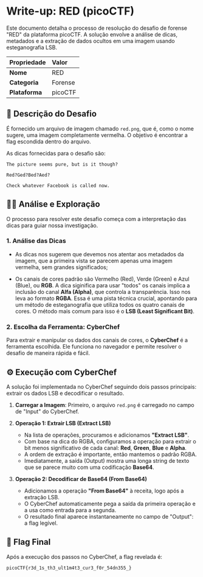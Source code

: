 # Write-up: RED (picoCTF)

Este documento detalha o processo de resolução do desafio de forense "RED" da plataforma picoCTF. A solução envolve a análise de dicas, metadados e a extração de dados ocultos em uma imagem usando esteganografia LSB.

| Propriedade | Valor |
| :--- | :--- |
| **Nome** | RED |
| **Categoria** | Forense |
| **Plataforma** | picoCTF |

## 📝 Descrição do Desafio

É fornecido um arquivo de imagem chamado `red.png`, que é, como o nome sugere, uma imagem completamente vermelha. O objetivo é encontrar a flag escondida dentro do arquivo.

As dicas fornecidas para o desafio são:

`The picture seems pure, but is it though?`

`Red?Ged?Bed?Aed?`

`Check whatever Facebook is called now.`

## 🕵️‍♂️ Análise e Exploração

O processo para resolver este desafio começa com a interpretação das dicas para guiar nossa investigação.

### 1. Análise das Dicas

* As dicas nos sugerem que devemos nos atentar aos metadados da imagem, que a primeira vista se parecem apenas uma imagem vermelha, sem grandes significados;

* Os canais de cores padrão são Vermelho (Red), Verde (Green) e Azul (Blue), ou **RGB**. A dica siginifica para usar "todos" os canais implica a inclusão do canal **Alfa (Alpha)**, que controla a transparência. Isso nos leva ao formato **RGBA**. Essa é uma pista técnica crucial, apontando para um método de esteganografia que utiliza todos os quatro canais de cores. O método mais comum para isso é o **LSB (Least Significant Bit)**.

### 2. Escolha da Ferramenta: CyberChef

Para extrair e manipular os dados dos canais de cores, o **CyberChef** é a ferramenta escolhida. Ele funciona no navegador e permite resolver o desafio de maneira rápida e fácil.

## ⚙️ Execução com CyberChef

A solução foi implementada no CyberChef seguindo dois passos principais: extrair os dados LSB e decodificar o resultado.

1.  **Carregar a Imagem**: Primeiro, o arquivo `red.png` é carregado no campo de "Input" do CyberChef.

2.  **Operação 1: Extrair LSB (Extract LSB)**
    * Na lista de operações, procuramos e adicionamos **"Extract LSB"**.
    * Com base na dica do RGBA, configuramos a operação para extrair o bit menos significativo de cada canal: **Red**, **Green**, **Blue** e **Alpha**.
    * A ordem de extração é importante, então mantemos o padrão RGBA.
    * Imediatamente, a saída (Output) mostra uma longa string de texto que se parece muito com uma codificação **Base64**.

3.  **Operação 2: Decodificar de Base64 (From Base64)**
    * Adicionamos a operação **"From Base64"** à receita, logo após a extração LSB.
    * O CyberChef automaticamente pega a saída da primeira operação e a usa como entrada para a segunda.
    * O resultado final aparece instantaneamente no campo de "Output": a flag legível.

## 🚩 Flag Final

Após a execução dos passos no CyberChef, a flag revelada é:

```
picoCTF{r3d_1s_th3_ult1m4t3_cur3_f0r_54dn355_}
```
